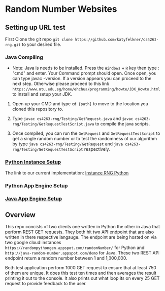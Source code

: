 # Random Number Websites

## Setting up URL test

 First Clone the git repo `git clone https://github.com/katyfelkner/cs4263-rng.git` to your desired file.

### Java Compiling

- Note: Java is needs to be installed. Press the `Windows` + `R` key then type : "cmd" and enter. Your Command prompt should open. Once open, you can type javac -version. If a version appears you can proceed to the next step. Otherwise please proceed to this link `https://www.ntu.edu.sg/home/ehchua/programming/howto/JDK_Howto.html` to install and setup your JDK.

1) Open up your CMD and type `cd {path}` to move to the location you cloned this repository to.

2) Type `javac cs4263-rng/Testing/GetRequest.java` and `javac cs4263-rng/Testing/GetRequestTestScript.java` to compile the java scripts.

3) Once compiled, you can run the `GetRequest` and `GetRequestTestScript` to get a single random number or to test the randomness of our algorithm by type `java cs4263-rng/Testing/GetRequest` and `java cs4263-rng/Testing/GetRequestTestScript` respectively. 

### [Python Instance Setup](https://github.com/katyfelkner/cs4263-rng/blob/master/PythonInstance/Setup.md "Python Instance Setup")
The link to our current implementation: [Instance RNG Python](http://35.238.165.97:5000/ "Instance RNG Python")
 
### [Python App Engine Setup](https://github.com/katyfelkner/cs4263-rng/blob/master/PythonAppEngine/PyAppEngineSetup.md "Python App Engine Setup")

### [Java App Engine Setup](https://github.com/katyfelkner/cs4263-rng/blob/master/JavaAppEngine/Readme.md "Java App Engine Setup")

 ## Overview

This repo concists of two clients one written in Python the other in Java that perform REST GET requests. They both hit two API endpoint that are also written in there respective langauge. The endpoint are being hosted on via two google cloud instances `https://randompythongen.appspot.com/randomNumber/` for Python and `http://java-random-number.appspot.com/demo` for Java. These two REST API endpoint return a random number between 1 and 1,000,000.

Both test application perform 1000 GET request to ensure that at least 750 of them are unique. It does this test ten times and then averages the result printing it out to the console. It also prints out what loop its on every 25 GET request to provide feedback to the user.
